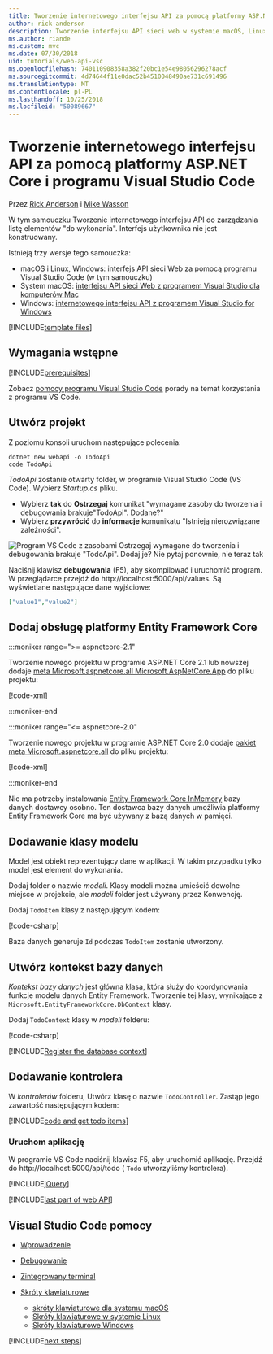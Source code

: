 ```yaml
---
title: Tworzenie internetowego interfejsu API za pomocą platformy ASP.NET Core i programu Visual Studio Code
author: rick-anderson
description: Tworzenie interfejsu API sieci web w systemie macOS, Linux lub Windows przy użyciu platformy ASP.NET Core MVC i programu Visual Studio Code
ms.author: riande
ms.custom: mvc
ms.date: 07/30/2018
uid: tutorials/web-api-vsc
ms.openlocfilehash: 740110908358a382f20bc1e54e98056296278acf
ms.sourcegitcommit: 4d74644f11e0dac52b4510048490ae731c691496
ms.translationtype: MT
ms.contentlocale: pl-PL
ms.lasthandoff: 10/25/2018
ms.locfileid: "50089667"
---
```

# <a name="create-a-web-api-with-aspnet-core-and-visual-studio-code"></a>Tworzenie internetowego interfejsu API za pomocą platformy ASP.NET Core i programu Visual Studio Code

Przez [Rick Anderson](https://twitter.com/RickAndMSFT) i [Mike Wasson](https://github.com/mikewasson)

W tym samouczku Tworzenie internetowego interfejsu API do zarządzania listę elementów "do wykonania". Interfejs użytkownika nie jest konstruowany.

Istnieją trzy wersje tego samouczka:

* macOS i Linux, Windows: interfejs API sieci Web za pomocą programu Visual Studio Code (w tym samouczku)
* System macOS: [interfejsu API sieci Web z programem Visual Studio dla komputerów Mac](xref:tutorials/first-web-api-mac)
* Windows: [internetowego interfejsu API z programem Visual Studio for Windows](xref:tutorials/first-web-api)

<!-- WARNING: The code AND images in this doc are used by uid: tutorials/web-api-vsc, tutorials/first-web-api-mac and tutorials/first-web-api. If you change any code/images in this tutorial, update uid: tutorials/web-api-vsc -->

[!INCLUDE[template files](../includes/webApi/intro.md)]

## <a name="prerequisites"></a>Wymagania wstępne

[!INCLUDE[prerequisites](~/includes/net-core-prereqs-vscode.md)]

Zobacz [pomocy programu Visual Studio Code](#visual-studio-code-help) porady na temat korzystania z programu VS Code.

## <a name="create-the-project"></a>Utwórz projekt

Z poziomu konsoli uruchom następujące polecenia:

```console
dotnet new webapi -o TodoApi
code TodoApi
```

*TodoApi* zostanie otwarty folder, w programie Visual Studio Code (VS Code). Wybierz *Startup.cs* pliku.

* Wybierz **tak** do **Ostrzegaj** komunikat "wymagane zasoby do tworzenia i debugowania brakuje"TodoApi". Dodane?"
* Wybierz **przywrócić** do **informacje** komunikatu "Istnieją nierozwiązane zależności".

<!-- uid: tutorials/first-mvc-app-xplat/start-mvc uses the pic below. If you change it, make sure it's consistent -->

![Program VS Code z zasobami Ostrzegaj wymagane do tworzenia i debugowania brakuje "TodoApi". Dodaj je? Nie pytaj ponownie, nie teraz tak](web-api-vsc/_static/vsc_restore.png)

Naciśnij klawisz **debugowania** (F5), aby skompilować i uruchomić program. W przeglądarce przejdź do http://localhost:5000/api/values. Są wyświetlane następujące dane wyjściowe:

```json
["value1","value2"]
```



## <a name="add-support-for-entity-framework-core"></a>Dodaj obsługę platformy Entity Framework Core

:::moniker range=">= aspnetcore-2.1"

Tworzenie nowego projektu w programie ASP.NET Core 2.1 lub nowszej dodaje [meta Microsoft.aspnetcore.all Microsoft.AspNetCore.App](xref:fundamentals/metapackage-app) do pliku projektu:

[!code-xml[](first-web-api/samples/2.1/TodoApi/TodoApi.csproj?name=snippet_Metapackage&highlight=2)]

:::moniker-end

:::moniker range="<= aspnetcore-2.0"

Tworzenie nowego projektu w programie ASP.NET Core 2.0 dodaje [pakiet meta Microsoft.aspnetcore.all](xref:fundamentals/metapackage) do pliku projektu:

[!code-xml[](first-web-api/samples/2.0/TodoApi/TodoApi.csproj?name=snippet_Metapackage&highlight=2)]

:::moniker-end

Nie ma potrzeby instalowania [Entity Framework Core InMemory](/ef/core/providers/in-memory/) bazy danych dostawcy osobno. Ten dostawca bazy danych umożliwia platformy Entity Framework Core ma być używany z bazą danych w pamięci.

## <a name="add-a-model-class"></a>Dodawanie klasy modelu

Model jest obiekt reprezentujący dane w aplikacji. W takim przypadku tylko model jest element do wykonania.

Dodaj folder o nazwie *modeli*. Klasy modeli można umieścić dowolne miejsce w projekcie, ale *modeli* folder jest używany przez Konwencję.

Dodaj `TodoItem` klasy z następującym kodem:

[!code-csharp[](first-web-api/samples/2.0/TodoApi/Models/TodoItem.cs)]

Baza danych generuje `Id` podczas `TodoItem` zostanie utworzony.

## <a name="create-the-database-context"></a>Utwórz kontekst bazy danych

*Kontekst bazy danych* jest główna klasa, która służy do koordynowania funkcje modelu danych Entity Framework. Tworzenie tej klasy, wynikające z `Microsoft.EntityFrameworkCore.DbContext` klasy.

Dodaj `TodoContext` klasy w *modeli* folderu:

[!code-csharp[](first-web-api/samples/2.0/TodoApi/Models/TodoContext.cs)]

[!INCLUDE[Register the database context](../includes/webApi/register_dbContext.md)]

## <a name="add-a-controller"></a>Dodawanie kontrolera

W *kontrolerów* folderu, Utwórz klasę o nazwie `TodoController`. Zastąp jego zawartość następującym kodem:

[!INCLUDE[code and get todo items](../includes/webApi/getTodoItems.md)]

### <a name="launch-the-app"></a>Uruchom aplikację

W programie VS Code naciśnij klawisz F5, aby uruchomić aplikację. Przejdź do http://localhost:5000/api/todo ( `Todo` utworzyliśmy kontrolera).

[!INCLUDE[jQuery](../includes/webApi/add-jquery.md)]

[!INCLUDE[last part of web API](../includes/webApi/end.md)]

## <a name="visual-studio-code-help"></a>Visual Studio Code pomocy

* [Wprowadzenie](https://code.visualstudio.com/docs)
* [Debugowanie](https://code.visualstudio.com/docs/editor/debugging)
* [Zintegrowany terminal](https://code.visualstudio.com/docs/editor/integrated-terminal)
* [Skróty klawiaturowe](https://code.visualstudio.com/docs/getstarted/keybindings#_keyboard-shortcuts-reference)

  * [skróty klawiaturowe dla systemu macOS](https://code.visualstudio.com/shortcuts/keyboard-shortcuts-macos.pdf)
  * [Skróty klawiaturowe w systemie Linux](https://code.visualstudio.com/shortcuts/keyboard-shortcuts-linux.pdf)
  * [Skróty klawiaturowe Windows](https://code.visualstudio.com/shortcuts/keyboard-shortcuts-windows.pdf)

[!INCLUDE[next steps](../includes/webApi/next.md)]
